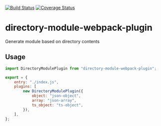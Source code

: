 [![Build Status](https://travis-ci.org/Perlmint/directory-module-webpack-plugin.svg?branch=master)](https://travis-ci.org/Perlmint/directory-module-webpack-plugin)
[![Coverage Status](https://coveralls.io/repos/github/Perlmint/directory-module-webpack-plugin/badge.svg?branch=master)](https://coveralls.io/github/Perlmint/directory-module-webpack-plugin?branch=master)

# directory-module-webpack-plugin
Generate module based on directory contents

## Usage
```javascript
import DirectoryModulePlugin from "directory-module-webpack-plugin";

export = {
    entry: "./index.js",
    plugins: [
        new DirectoryModulePlugin({
            object: "json-object",
            array: "json-array",
            ts_object: "ts-object",
        }),
    ],
};
```

## 